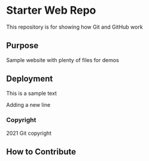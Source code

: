 # Starter Web Repo

This repository is for showing how Git and GitHub work

## Purpose

Sample website with plenty of files for demos

## Deployment

This is a sample text

Adding a new line

### Copyright

2021 Git copyright

## How to Contribute